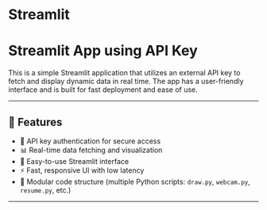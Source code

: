 # Streamlit
# Streamlit App using API Key

This is a simple Streamlit application that utilizes an external API key to fetch and display dynamic data in real time. The app has a user-friendly interface and is built for fast deployment and ease of use.

---

## 🚀 Features

- 🔐 API key authentication for secure access
- 📊 Real-time data fetching and visualization
- 🧠 Easy-to-use Streamlit interface
- ⚡ Fast, responsive UI with low latency
- 📁 Modular code structure (multiple Python scripts: `draw.py`, `webcam.py`, `resume.py`, etc.)

---


